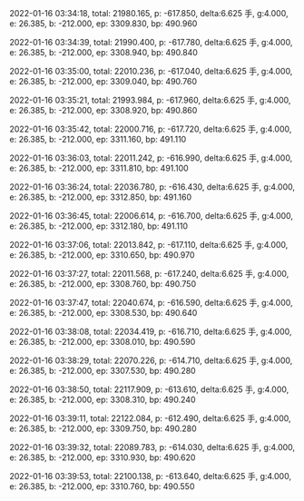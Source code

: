 2022-01-16 03:34:18, total: 21980.165, p: -617.850, delta:6.625 手, g:4.000, e: 26.385, b: -212.000, ep: 3309.830, bp: 490.960

2022-01-16 03:34:39, total: 21990.400, p: -617.780, delta:6.625 手, g:4.000, e: 26.385, b: -212.000, ep: 3308.940, bp: 490.840

2022-01-16 03:35:00, total: 22010.236, p: -617.040, delta:6.625 手, g:4.000, e: 26.385, b: -212.000, ep: 3309.040, bp: 490.760

2022-01-16 03:35:21, total: 21993.984, p: -617.960, delta:6.625 手, g:4.000, e: 26.385, b: -212.000, ep: 3308.920, bp: 490.860

2022-01-16 03:35:42, total: 22000.716, p: -617.720, delta:6.625 手, g:4.000, e: 26.385, b: -212.000, ep: 3311.160, bp: 491.110

2022-01-16 03:36:03, total: 22011.242, p: -616.990, delta:6.625 手, g:4.000, e: 26.385, b: -212.000, ep: 3311.810, bp: 491.100

2022-01-16 03:36:24, total: 22036.780, p: -616.430, delta:6.625 手, g:4.000, e: 26.385, b: -212.000, ep: 3312.850, bp: 491.160

2022-01-16 03:36:45, total: 22006.614, p: -616.700, delta:6.625 手, g:4.000, e: 26.385, b: -212.000, ep: 3312.180, bp: 491.110

2022-01-16 03:37:06, total: 22013.842, p: -617.110, delta:6.625 手, g:4.000, e: 26.385, b: -212.000, ep: 3310.650, bp: 490.970

2022-01-16 03:37:27, total: 22011.568, p: -617.240, delta:6.625 手, g:4.000, e: 26.385, b: -212.000, ep: 3308.760, bp: 490.750

2022-01-16 03:37:47, total: 22040.674, p: -616.590, delta:6.625 手, g:4.000, e: 26.385, b: -212.000, ep: 3308.530, bp: 490.640

2022-01-16 03:38:08, total: 22034.419, p: -616.710, delta:6.625 手, g:4.000, e: 26.385, b: -212.000, ep: 3308.010, bp: 490.590

2022-01-16 03:38:29, total: 22070.226, p: -614.710, delta:6.625 手, g:4.000, e: 26.385, b: -212.000, ep: 3307.530, bp: 490.280

2022-01-16 03:38:50, total: 22117.909, p: -613.610, delta:6.625 手, g:4.000, e: 26.385, b: -212.000, ep: 3308.310, bp: 490.240

2022-01-16 03:39:11, total: 22122.084, p: -612.490, delta:6.625 手, g:4.000, e: 26.385, b: -212.000, ep: 3309.750, bp: 490.280

2022-01-16 03:39:32, total: 22089.783, p: -614.030, delta:6.625 手, g:4.000, e: 26.385, b: -212.000, ep: 3310.930, bp: 490.620

2022-01-16 03:39:53, total: 22100.138, p: -613.640, delta:6.625 手, g:4.000, e: 26.385, b: -212.000, ep: 3310.760, bp: 490.550